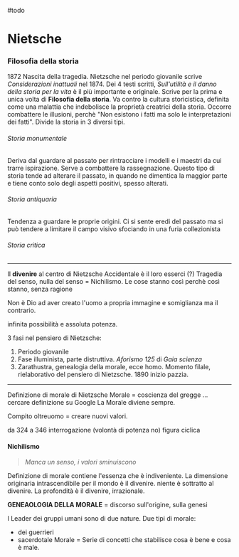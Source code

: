 #todo 

# Nietsche 
### Filosofia della storia
1872 Nascita della tragedia. 
Nietzsche nel periodo giovanile scrive *Considerazioni inattuali* nel 1874. Dei 4 testi scritti, *Sull'utilità e il danno della storia per la vita* è il più importante e originale. Scrive per la prima e unica volta di **Filosofia della storia**.
Va contro la cultura storicistica, definita come una malattia che indebolisce la proprietà creatrici della storia. Occorre combattere le illusioni, perchè "Non esistono i fatti ma solo le interpretazioni dei fatti". 
Divide la storia in 3 diversi tipi.
###### Storia monumentale
Deriva dal guardare al passato per rintracciare i modelli e i maestri da cui trarre ispirazione. Serve a combattere la rassegnazione. Questo tipo di storia tende ad alterare il passato, in quando ne dimentica la maggior parte e tiene conto solo degli aspetti positivi, spesso alterati. 
###### Storia antiquaria 
Tendenza a guardare le proprie origini. Ci si sente eredi del passato ma si può tendere a limitare il campo visivo sfociando in una furia collezionista
###### Storia critica

---
Il **divenire** al centro di Nietzsche 
Accidentale è il loro esserci (?)
Tragedia del senso, nulla del senso = Nichilismo. Le cose stanno così perchè così stanno, senza ragione 

Non è Dio ad aver creato l'uomo a propria immagine e somiglianza ma il contrario. 

infinita possibilità e assoluta potenza. 

3 fasi nel pensiero di Nietzsche: 

1. Periodo giovanile
2. Fase illuminista, parte distruttiva. *Aforismo 125* di *Gaia scienza*
3. Zarathustra, genealogia della morale, ecce homo. Momento filale, rielaborativo del pensiero di Nietzsche. 1890 inizio pazzia. 

---
Definizione di morale di Nietzsche 
Morale  = coscienza del gregge ... cercare definizione su Google
La Morale diviene sempre. 

Compito oltreuomo = creare nuovi valori. 


da 324 a 346  interrogazione (volontà di potenza no)
figura ciclica

#### Nichilismo 
> *Manca un senso, i valori sminuiscono*

Definizione di morale contiene l'essenza che è indiveniente. 
La dimensione originaria intrascendibile per il mondo è il divenire. niente è sottratto al divenire. 
La profondità è il divenire, irrazionale. 

**GENEAOLOGIA DELLA MORALE**
= discorso sull'origine, sulla genesi 

I Leader dei gruppi umani sono di due nature. Due tipi di morale:
- dei guerrieri 
- sacerdotale 
Morale = Serie di concetti che stabilisce cosa è bene e cosa è male.













